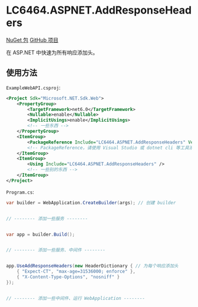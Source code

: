 # LC6464.ASPNET.AddResponseHeaders

[NuGet 包](https://www.nuget.org/packages/LC6464.ASPNET.AddResponseHeaders "NuGet.Org")
[GitHub 项目](https://github.com/lc6464/LC6464.ASPNET.AddResponseHeaders "GitHub.Com")

在 ASP.NET 中快速为所有响应添加头。

## 使用方法
`ExampleWebAPI.csproj`:
``` xml
<Project Sdk="Microsoft.NET.Sdk.Web">
	<PropertyGroup>
		<TargetFramework>net6.0</TargetFramework>
		<Nullable>enable</Nullable>
		<ImplicitUsings>enable</ImplicitUsings>
		<!-- 一些东西 -->
	</PropertyGroup>
	<ItemGroup>
		<PackageReference Include="LC6464.ASPNET.AddResponseHeaders" Version="1.3.0" />
		<!-- PackageReference，请使用 Visual Studio 或 dotnet cli 等工具添加 -->
	</ItemGroup>
	<ItemGroup>
		<Using Include="LC6464.ASPNET.AddResponseHeaders" />
		<!-- 一些别的东西 -->
	</ItemGroup>
</Project>
```

`Program.cs`:
``` csharp
var builder = WebApplication.CreateBuilder(args); // 创建 builder


// -------- 添加一些服务 --------


var app = builder.Build();


// -------- 添加一些服务、中间件 --------


app.UseAddResponseHeaders(new HeaderDictionary { // 为每个响应添加头
	{ "Expect-CT", "max-age=31536000; enforce" },
	{ "X-Content-Type-Options", "nosniff" }
});


// -------- 添加一些中间件、运行 WebApplication --------
```